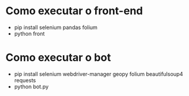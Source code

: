 # Como executar o front-end

- pip install selenium pandas folium
- python front

# Como executar o bot

- pip install selenium webdriver-manager geopy folium beautifulsoup4 requests
- python bot.py
